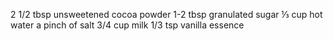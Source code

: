  2 1/2 tbsp unsweetened cocoa powder
1-2 tbsp granulated sugar
⅓ cup hot water
a pinch of salt
3/4 cup milk
1/3 tsp vanilla essence
